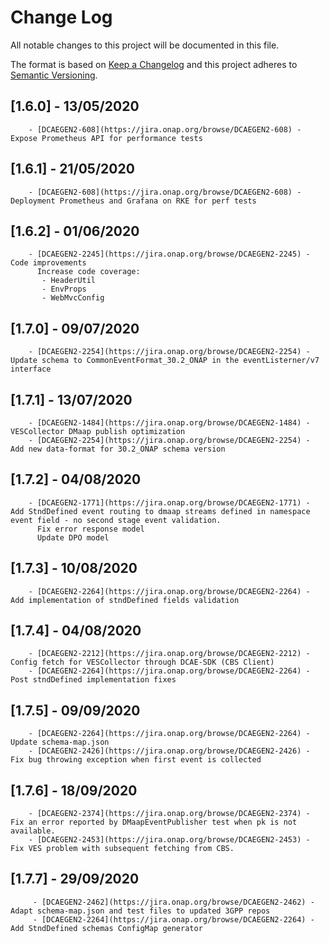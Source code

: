 # Change Log
All notable changes to this project will be documented in this file.

The format is based on [Keep a Changelog](http://keepachangelog.com/)
and this project adheres to [Semantic Versioning](http://semver.org/).

## [1.6.0] - 13/05/2020
        - [DCAEGEN2-608](https://jira.onap.org/browse/DCAEGEN2-608) - Expose Prometheus API for performance tests
## [1.6.1] - 21/05/2020
        - [DCAEGEN2-608](https://jira.onap.org/browse/DCAEGEN2-608) - Deployment Prometheus and Grafana on RKE for perf tests
## [1.6.2] - 01/06/2020
        - [DCAEGEN2-2245](https://jira.onap.org/browse/DCAEGEN2-2245) - Code improvements 
          Increase code coverage:
           - HeaderUtil
           - EnvProps
           - WebMvcConfig 
## [1.7.0] - 09/07/2020
        - [DCAEGEN2-2254](https://jira.onap.org/browse/DCAEGEN2-2254) - Update schema to CommonEventFormat_30.2_ONAP in the eventListerner/v7 interface
## [1.7.1] - 13/07/2020
        - [DCAEGEN2-1484](https://jira.onap.org/browse/DCAEGEN2-1484) - VESCollector DMaap publish optimization
        - [DCAEGEN2-2254](https://jira.onap.org/browse/DCAEGEN2-2254) - Add new data-format for 30.2_ONAP schema version
## [1.7.2] - 04/08/2020
        - [DCAEGEN2-1771](https://jira.onap.org/browse/DCAEGEN2-1771) - Add StndDefined event routing to dmaap streams defined in namespace event field - no second stage event validation.
          Fix error response model
          Update DPO model
## [1.7.3] - 10/08/2020
        - [DCAEGEN2-2264](https://jira.onap.org/browse/DCAEGEN2-2264) - Add implementation of stndDefined fields validation
## [1.7.4] - 04/08/2020
        - [DCAEGEN2-2212](https://jira.onap.org/browse/DCAEGEN2-2212) - Config fetch for VESCollector through DCAE-SDK (CBS Client)
        - [DCAEGEN2-2264](https://jira.onap.org/browse/DCAEGEN2-2264) - Post stndDefined implementation fixes  
## [1.7.5] - 09/09/2020
        - [DCAEGEN2-2264](https://jira.onap.org/browse/DCAEGEN2-2264) - Update schema-map.json
        - [DCAEGEN2-2426](https://jira.onap.org/browse/DCAEGEN2-2426) - Fix bug throwing exception when first event is collected
## [1.7.6] - 18/09/2020
        - [DCAEGEN2-2374](https://jira.onap.org/browse/DCAEGEN2-2374) - Fix an error reported by DMaapEventPublisher test when pk is not available.
        - [DCAEGEN2-2453](https://jira.onap.org/browse/DCAEGEN2-2453) - Fix VES problem with subsequent fetching from CBS.
## [1.7.7] - 29/09/2020
         - [DCAEGEN2-2462](https://jira.onap.org/browse/DCAEGEN2-2462) - Adapt schema-map.json and test files to updated 3GPP repos
         - [DCAEGEN2-2264](https://jira.onap.org/browse/DCAEGEN2-2264) - Add StndDefined schemas ConfigMap generator 